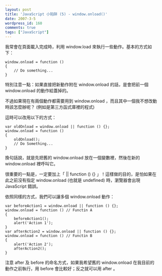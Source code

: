 ```yaml
---
layout: post
title: 'JavaScript 小陷阱 (5) - window.onload()'
date: 2007-3-5
wordpress_id: 160
comments: true
tags: ["JavaScript"]
---
```


我常會在頁面載入完成時，利用 window.load 來執行一些動作。基本的方式如下：

```
window.onload = function ()
{
    // Do something...
}

```

特別注意一點：如果直接把新動作附在 window.onload 的話，是會把前一個 window.onload 的動作給蓋掉的。

不過如果現在有兩個動作都需要用到 window.onload ，而且其中一個我不想改動時該怎麼辦呢？ (例如是第三方函式庫裡的程式) 

<!--more-->

這時可以改用以下的方式：

```
var oldOnload = window.onload || function () {};
window.onload = function ()
{
    oldOnload();
    // Do Something...
}

```

換句話說，就是先把舊的 window.onload 放在一個變數裡，然後在新的 window.onload 裡呼叫它。

很重要的一點是，一定要加上「 || function () {} 」！這樣做的目的，是怕如果在此之前沒有指定 window.onload (也就是 undefined) 時，瀏覽器會出現 JavaScript 錯誤。

依照同樣的方式，我們可以讓多個 window.onload 動作：

```
var beforeAction1 = window.onload || function () {};
window.onload = function () // Functin A
{
    beforeAction1();
    alert('Action 1');
}
var afterAction2 = window.onload || function () {};
window.onload = function () // Functin B
{
    alert('Action 2');
    afterAction2();
}

```

注意 after 及 before 的命名方式，如果我希望舊的 window.onload 在我目前的動作之前執行，用 before 會比較好；反之就可以用 after 。 
